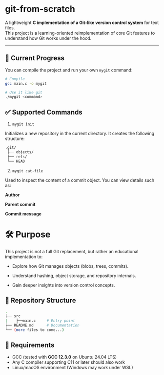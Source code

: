 # git-from-scratch
A lightweight **C implementation of a Git-like version control system** for text files.  
This project is a learning-oriented reimplementation of core Git features to understand how Git works under the hood.

---

## 🚀 Current Progress
You can compile the project and run your own `mygit` command:

```bash
# Compile
gcc main.c -o mygit

# Use it like git
./mygit <command>
```

## ✅ Supported Commands
1. `mygit init`

Initializes a new repository in the current directory.
It creates the following structure:
```bash
.git/
 ├── objects/
 ├── refs/
 └── HEAD
```

2. `mygit cat-file` 

Used to inspect the content of a commit object.
You can view details such as:

**Author**

**Parent commit**

**Commit message**

# 🛠 Purpose
This project is not a full Git replacement, but rather an educational implementation to:

- Explore how Git manages objects (blobs, trees, commits).

- Understand hashing, object storage, and repository internals.

- Gain deeper insights into version control concepts.

## 📂 Repository Structure
```bash
.
├── src
|    ├──main.c     # Entry point
├── README.md      # Documentation
└── (more files to come...)

```

## 🔧 Requirements
- GCC (tested with **GCC 12.3.0** on Ubuntu 24.04 LTS)  
- Any C compiler supporting C11 or later should also work  
- Linux/macOS environment (Windows may work under WSL)  
